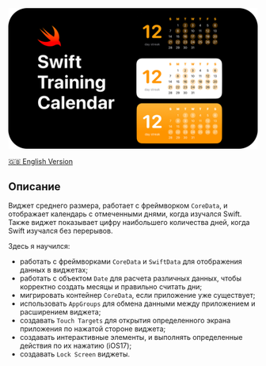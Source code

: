 <img width="1000" src="https://raw.githubusercontent.com/artexhibit/SeanAllenWidgetKit/main/Resources/cal.png">

[🇬🇧 English Version](../SwiftCal/README.md)

## Описание

Виджет среднего размера, работает с фреймворком `CoreData`, и отображает календарь с отмеченными днями, когда изучался Swift. Также виджет показывает цифру наибольшего количества дней, когда Swift изучался без перерывов.

Здесь я научился:

-   работать с фреймворками `CoreData` и `SwiftData` для отображения данных в виджетах;
-   работать с объектом `Date` для расчета различных данных, чтобы корректно создать месяцы и правильно считать дни;
-   мигрировать контейнер `CoreData`, если приложение уже существует;
-   использовать `AppGroups` для обмена данными между приложением и расширением виджета;
-   создавать `Touch Targets` для открытия определенного экрана приложения по нажатой стороне виджета;
-   создавать интерактивные элементы, и выполнять определенные действия по их нажатию (iOS17);
-   создавать `Lock Screen` виджеты.

